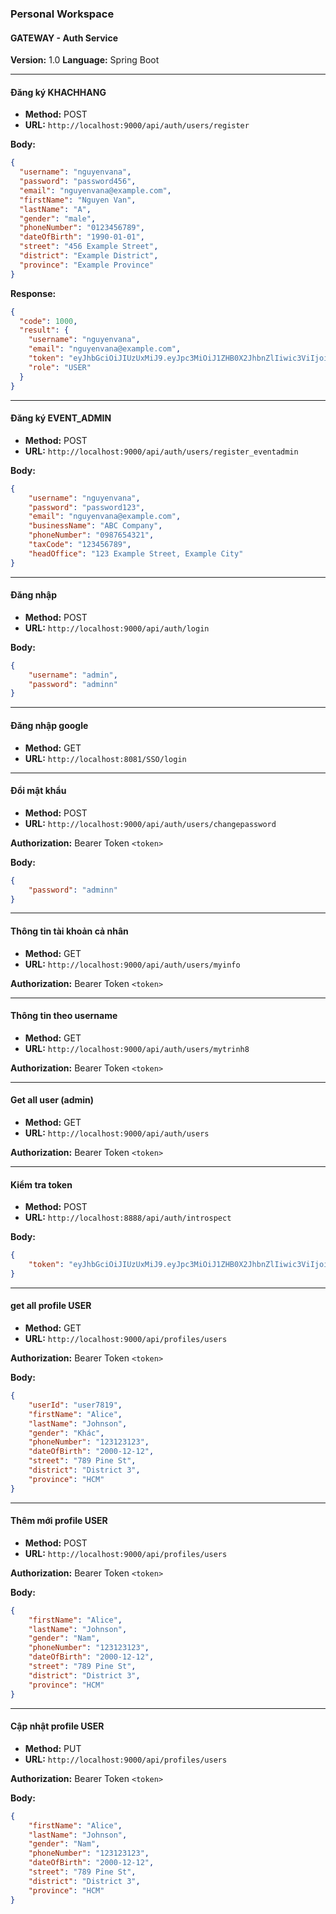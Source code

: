 ### Personal Workspace

#### GATEWAY - Auth Service
**Version:** 1.0
**Language:** Spring Boot

---

#### Đăng ký KHACHHANG
- **Method:** POST
- **URL:** `http://localhost:9000/api/auth/users/register`

**Body:**
```json
{
  "username": "nguyenvana",
  "password": "password456",
  "email": "nguyenvana@example.com",
  "firstName": "Nguyen Van",
  "lastName": "A",
  "gender": "male",
  "phoneNumber": "0123456789",
  "dateOfBirth": "1990-01-01",
  "street": "456 Example Street",
  "district": "Example District",
  "province": "Example Province"
}
```

**Response:**
```json
{
  "code": 1000,
  "result": {
    "username": "nguyenvana",
    "email": "nguyenvana@example.com",
    "token": "eyJhbGciOiJIUzUxMiJ9.eyJpc3MiOiJ1ZHB0X2JhbnZlIiwic3ViIjoibmd1eWVudmFuYSIsImV4cCI6MTcxOTYzMjUyNywiaWF0IjoxNzE5NTQ2MTI3LCJzY29wZSI6IlVTRVIifQ.Ee-V2Ax5Na1_ovzT_5-t33ILqIPJ20140uCvRoy8mC2MOy8Gac0vtySq9tr9_8I-u6Ms3RbDDCKfE1jGFniWDA",
    "role": "USER"
  }
}
```

---

#### Đăng ký EVENT_ADMIN
- **Method:** POST
- **URL:** `http://localhost:9000/api/auth/users/register_eventadmin`

**Body:**
```json
{
    "username": "nguyenvana",
    "password": "password123",
    "email": "nguyenvana@example.com",
    "businessName": "ABC Company",
    "phoneNumber": "0987654321",
    "taxCode": "123456789",
    "headOffice": "123 Example Street, Example City"
}
```

---

#### Đăng nhập
- **Method:** POST
- **URL:** `http://localhost:9000/api/auth/login`

**Body:**
```json
{
    "username": "admin",
    "password": "adminn"
}
```

---

#### Đăng nhập google
- **Method:** GET
- **URL:** `http://localhost:8081/SSO/login`

---

#### Đổi mật khẩu
- **Method:** POST
- **URL:** `http://localhost:9000/api/auth/users/changepassword`

**Authorization:**
Bearer Token `<token>`

**Body:**
```json
{
    "password": "adminn"
}
```

---

#### Thông tin tài khoản cả nhân
- **Method:** GET
- **URL:** `http://localhost:9000/api/auth/users/myinfo`

**Authorization:**
Bearer Token `<token>`

---

#### Thông tin theo username
- **Method:** GET
- **URL:** `http://localhost:9000/api/auth/users/mytrinh8`

**Authorization:**
Bearer Token `<token>`

---

#### Get all user (admin)
- **Method:** GET
- **URL:** `http://localhost:9000/api/auth/users`

**Authorization:**
Bearer Token `<token>`

---

#### Kiểm tra token
- **Method:** POST
- **URL:** `http://localhost:8888/api/auth/introspect`

**Body:**
```json
{
    "token": "eyJhbGciOiJIUzUxMiJ9.eyJpc3MiOiJ1ZHB0X2JhbnZlIiwic3ViIjoibXl0cmluaDgiLCJleHAiOjE3MTg5MjI1NjIsImlhdCI6MTcxODgzNjE2Miwic2NvcGUiOiJVU0VSIn0.LUbO9Mo2dWEIVEaNfeQ1rXSToxLsEDxmnA-HYHTgx1MNNW_DYSExczLVTWJ-qD9VY8UuWcMZ9aT79BBnGN2K7Q"
}
```

---

#### get all profile USER
- **Method:** GET
- **URL:** `http://localhost:9000/api/profiles/users`

**Authorization:**
Bearer Token `<token>`

**Body:**
```json
{
    "userId": "user7819",
    "firstName": "Alice",
    "lastName": "Johnson",
    "gender": "Khác",
    "phoneNumber": "123123123",
    "dateOfBirth": "2000-12-12",
    "street": "789 Pine St",
    "district": "District 3",
    "province": "HCM"
}
```

---

#### Thêm mới profile USER
- **Method:** POST
- **URL:** `http://localhost:9000/api/profiles/users`

**Authorization:**
Bearer Token `<token>`

**Body:**
```json
{
    "firstName": "Alice",
    "lastName": "Johnson",
    "gender": "Nam",
    "phoneNumber": "123123123",
    "dateOfBirth": "2000-12-12",
    "street": "789 Pine St",
    "district": "District 3",
    "province": "HCM"
}
```

---

#### Cập nhật profile USER
- **Method:** PUT
- **URL:** `http://localhost:9000/api/profiles/users`

**Authorization:**
Bearer Token `<token>`

**Body:**
```json
{
    "firstName": "Alice",
    "lastName": "Johnson",
    "gender": "Nam",
    "phoneNumber": "123123123",
    "dateOfBirth": "2000-12-12",
    "street": "789 Pine St",
    "district": "District 3",
    "province": "HCM"
}
```
